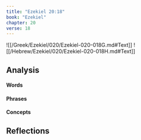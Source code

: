 ```yaml
---
title: "Ezekiel 20:18"
book: "Ezekiel"
chapter: 20
verse: 18
---
```

![[/Greek/Ezekiel/020/Ezekiel-020-018G.md#Text]]
![[/Hebrew/Ezekiel/020/Ezekiel-020-018H.md#Text]]

## Analysis

#### Words

#### Phrases

#### Concepts

## Reflections
